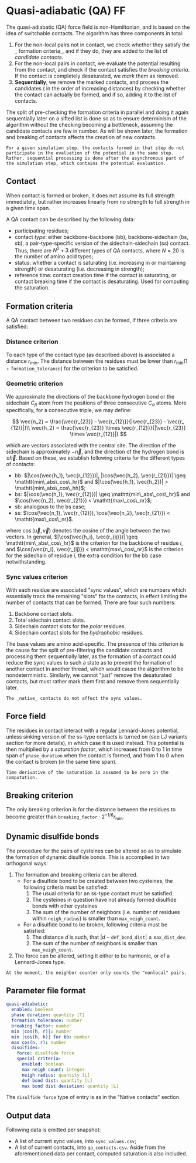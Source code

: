 # Quasi-adiabatic (QA) FF

The quasi-adiabatic (QA) force field is non-Hamiltonian, and is based on the
idea of switchable contacts. The algorithm has three components in total:

1. For the non-local pairs not in contact, we check whether they satisfy the _
   formation criteria_, and if they do, they are added to the list of _candidate
   contacts_.
2. For the non-local pairs in contact, we evaluate the potential resulting from
   the contact, and check if the contact satisfies the _breaking criteria_. If
   the contact is completely desaturated, we *mark* them as removed.
3. **Sequentially**, we remove the marked contacts, and process the candidates (
   in the order of increasing distances) by checking whether the contact can
   actually be formed, and if so, adding it to the list of contacts.

The split of pre-checking the formation criteria in parallel and doing it again
sequentially later on a sifted list is done so as to ensure determinism of the
algorithm without the checking becoming a bottleneck, assuming the candidate
contacts are few in number. As will be shown later, the formation and breaking
of contacts affects the creation of new contacts.

```{note}
For a given simulation step, the contacts formed in that step do not participate in the evaluation of the potential in the same step. Rather, sequential processing is done after the asynchronous part of the simulation step, which contains the potential evaluation.
```

## Contact

When contact is formed or broken, it does not assume its full strength
immediately, but rather increases linearly from no strength to full strength in
a given time span.

A QA contact can be described by the following data:

- participating residues;
- contact _type_: either backbone-backbone (bb), backbone-sidechain (bs, sb), a
  pair-type-specific version of the sidechain-sidechain (ss) contact. Thus,
  there are $N^2+3$ different types of QA contacts, where $N=20$ is the number
  of amino acid types;
- status: whether a contact is saturating (i.e. increasing in or maintaining
  strength) or desaturating (i.e. decreasing in strength);
- reference time: contact creation time if the contact is saturating, or contact
  breaking time if the contact is desaturating. Used for computing the
  saturation.

## Formation criteria

A QA contact between two residues can be formed, if three criteria are
satisfied:

### Distance criterion

To each type of the contact type (as described above) is associated a distance
$r_{\textrm{min}}$. The distance between the residues must be lower than $r_
{\textrm{min}}(1+\mathtt{formation\_tolerance})$ for the criterion to be
satisfied.

### Geometric criterion

We approximate the directions of the backbone hydrogen bond or the sidechain $C_
\beta$ atom from the positions of three consecutive $C_\alpha$ atoms. More
specifically, for a consecutive triple, we may define:

$$ \vec{n_2} = \frac{\vec{r_{23}} - \vec{r_{12}}}{|\vec{r_{23}} - \vec{r_
{12}}|}\\ \vec{h_2} = \frac{\vec{r_{23}} \times \vec{r_{12}}}{|\vec{r_{23}}
\times \vec{r_{12}}|} $$

which are vectors associated with the central site. The direction of the
sidechain is approximately $-\vec{n}$, and the direction of the hydrogen bond is
$\pm \vec{h}$. Based on these, we establish following criteria for the different
types of contacts:

- bb: $|\cos(\vec{h_1}, \vec{r_{12}})|, |\cos(\vec{h_2}, \vec{r_{21}})| \geq
  \mathtt{min\_abs\_cos\_hr}$ and $|\cos(\vec{h_1}, \vec{h_2})| >
  \mathtt{min\_abs\_cos\_hh}$;
- bs: $|\cos(\vec{h_1}, \vec{r_{12}})| \geq \mathtt{min\_abs\_cos\_hr}$ and
  $\cos(\vec{n_2}, \vec{r_{21}}) < \mathtt{max\_cos\_nr}$;
- sb: analogous to the bs case;
- ss: $\cos(\vec{n_1}, \vec{r_{12}}), \cos(\vec{n_2}, \vec{r_{21}}) <
  \mathtt{max\_cos\_nr}$.

where $\cos(\vec{u}, \vec{v})$ denotes the cosine of the angle between the two
vectors. In general, $|\cos(\vec{h_i}, \vec{r_{ij}})| \geq
\mathtt{min\_abs\_cos\_hr}$ is the criterion for the backbone of residue $i$,
and $\cos(\vec{n_i}, \vec{r_{ij}}) < \mathtt{max\_cos\_nr}$ is the criterion for
the sidechain of residue $i$, the extra condition for the bb case
notwithstanding.

### Sync values criterion

With each residue are associated "sync values", which are numbers which
essentially track the remaining "slots" for the contacts, in effect limiting the
number of contacts that can be formed. There are four such numbers:

1. Backbone contact slots.
2. Total sidechain contact slots.
3. Sidechain contact slots for the _polar_ residues.
4. Sidechain contact slots for the _hydrophobic_ residues.

The base values are amino acid-specific. The presence of this criterion is the
cause for the split of pre-filtering the candidate contacts and processing them
sequentially later, as the formation of a contact could reduce the sync values
to such a state as to prevent the formation of another contact in another
thread, which would cause the algorithm to be nondeterministic. Similarly, we
cannot "just" remove the desaturated contacts, but must rather mark them first
and remove them sequentially later.

```{note}
The _native_ contacts do not affect the sync values.
```

## Force field

The residues in contact interact with a regular Lennard-Jones potential, unless
sinking version of the ss-type contacts is turned on (see LJ variants section
for more details), in which case it is used instead. This potential is then
multiplied by a _saturation factor_, which increases from $0$ to $1$ in time
span of $\mathtt{phase\_duration}$ when the contact is formed, and from $1$ to
$0$ when the contact is broken (in the same time span).

```{note}
Time derivative of the saturation is assumed to be zero in the computation.
```

## Breaking criterion

The only breaking criterion is for the distance between the residues to become
greater than $\mathtt{breaking\_factor} \cdot 2^{-1/6} r_{\textrm{min}}$.

## Dynamic disulfide bonds

The procedure for the pairs of cysteines can be altered so as to simulate the
formation of dynamic disulfide bonds. This is accomplied in two orthogonal ways:

1. The formation and breaking criteria can be altered.
    - For a disulfide bond to be created between two cysteines, the following
      criteria must be satisfied:
        1. The usual criteria for an ss-type contact must be satisfied.
        2. The cysteines in question have not already formed disulfide bonds
           with other cysteines
        3. The sum of the number of neighbors (i.e. number of residues within
           $\mathtt{neigh\_radius}$) is smaller than
           $\mathtt{max\_neigh\_count}$.
    - For a disulfide bond to be broken, following criteria must be satisfied:
        1. The distance $d$ is such, that $|d - \mathtt{def\_bond\_dist}| \geq
           \mathtt{max\_dist\_dev}$.
        2. The sum of the number of neighbors is smaller than
           $\mathtt{max\_neigh\_count}$.
2. The force can be altered, setting it either to be harmonic, or of a
   Lennard-Jones type.

```{warning}
At the moment, the neighbor counter only counts the "nonlocal" pairs.
```

## Parameter file format

```yaml
quasi-adiabatic:
  enabled: boolean
  phase duration: quantity [T]
  formation tolerance: number
  breaking factor: number
  min |cos(h, r)|: number
  min |cos(h, h)| for bb: number
  max cos(n, r): number
  disulfides:
    force: disulfide force
    special criteria:
      enabled: boolean
      max neigh count: integer
      neigh radius: quantity [L]
      def bond dist: quantity [L]
      max bond dist deviation: quantity [L]
```

The `disulfide force` type of entry is as in the "Native contacts" section.

## Output data

Following data is emitted per snapshot:

- A list of current sync values, into `sync_values.csv`;
- A list of current contacts, into `qa_contacts.csv`. Aside from the
  aforementioned data per contact, computed saturation is also included.